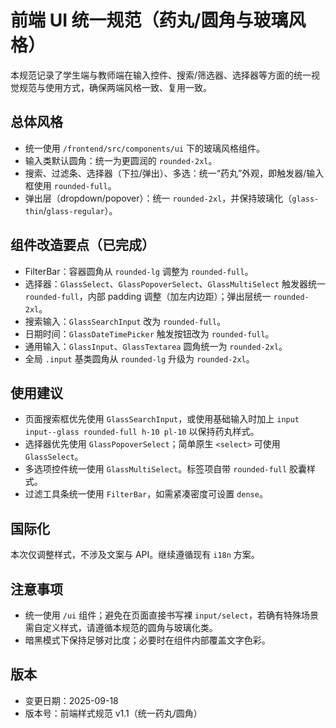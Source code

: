 # 前端 UI 统一规范（药丸/圆角与玻璃风格）

本规范记录了学生端与教师端在输入控件、搜索/筛选器、选择器等方面的统一视觉规范与使用方式，确保两端风格一致、复用一致。

## 总体风格
- 统一使用 `/frontend/src/components/ui` 下的玻璃风格组件。
- 输入类默认圆角：统一为更圆润的 `rounded-2xl`。
- 搜索、过滤条、选择器（下拉/弹出）、多选：统一“药丸”外观，即触发器/输入框使用 `rounded-full`。
- 弹出层（dropdown/popover）：统一 `rounded-2xl`，并保持玻璃化（`glass-thin`/`glass-regular`）。

## 组件改造要点（已完成）
- FilterBar：容器圆角从 `rounded-lg` 调整为 `rounded-full`。
- 选择器：`GlassSelect`、`GlassPopoverSelect`、`GlassMultiSelect` 触发器统一 `rounded-full`，内部 padding 调整（加左内边距）；弹出层统一 `rounded-2xl`。
- 搜索输入：`GlassSearchInput` 改为 `rounded-full`。
- 日期时间：`GlassDateTimePicker` 触发按钮改为 `rounded-full`。
- 通用输入：`GlassInput`、`GlassTextarea` 圆角统一为 `rounded-2xl`。
- 全局 `.input` 基类圆角从 `rounded-lg` 升级为 `rounded-2xl`。

## 使用建议
- 页面搜索框优先使用 `GlassSearchInput`，或使用基础输入时加上 `input input--glass rounded-full h-10 pl-10` 以保持药丸样式。
- 选择器优先使用 `GlassPopoverSelect`；简单原生 `<select>` 可使用 `GlassSelect`。
- 多选项控件统一使用 `GlassMultiSelect`。标签项自带 `rounded-full` 胶囊样式。
- 过滤工具条统一使用 `FilterBar`，如需紧凑密度可设置 `dense`。

## 国际化
本次仅调整样式，不涉及文案与 API。继续遵循现有 `i18n` 方案。

## 注意事项
- 统一使用 `/ui` 组件；避免在页面直接书写裸 `input/select`，若确有特殊场景需自定义样式，请遵循本规范的圆角与玻璃化类。
- 暗黑模式下保持足够对比度；必要时在组件内部覆盖文字色彩。

## 版本
- 变更日期：2025-09-18
- 版本号：前端样式规范 v1.1（统一药丸/圆角）







































